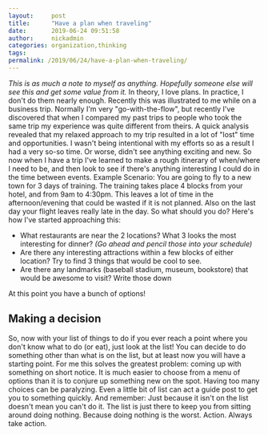 ```yaml
---
layout:     post
title:      "Have a plan when traveling"
date:       2019-06-24 09:51:58
author:     nickadmin
categories: organization,thinking
tags:  
permalink: /2019/06/24/have-a-plan-when-traveling/
---
```

_This is as much a note to myself as anything. Hopefully someone else will see this and get some value from it._ In theory, I love plans. In practice, I don't do them nearly enough. Recently this was illustrated to me while on a business trip. Normally I'm very "go-with-the-flow", but recently I've discovered that when I compared my past trips to people who took the same trip my experience was quite different from theirs. A quick analysis revealed that my relaxed approach to my trip resulted in a lot of "lost" time and opportunities. I wasn't being intentional with my efforts so as a result I had a very so-so time. Or worse, didn't see anything exciting and new. So now when I have a trip I've learned to make a rough itinerary of when/where I need to be, and then look to see if there's anything interesting I could do in the time between events. Example Scenario: You are going to fly to a new town for 3 days of training. The training takes place 4 blocks from your hotel, and from 9am to 4:30pm. This leaves a lot of time in the afternoon/evening that could be wasted if it is not planned. Also on the last day your flight leaves really late in the day. So what should you do? Here's how I've started approaching this: 

  * What restaurants are near the 2 locations? What 3 looks the most interesting for dinner? _(Go ahead and pencil those into your schedule)_
  * Are there any interesting attractions within a few blocks of either location? Try to find 3 things that would be cool to see.
  * Are there any landmarks (baseball stadium, museum, bookstore) that would be awesome to visit? Write those down

At this point you have a bunch of options! 

## Making a decision

So, now with your list of things to do if you ever reach a point where you don't know what to do (or eat), just look at the list! You can decide to do something other than what is on the list, but at least now you will have a starting point. For me this solves the greatest problem: coming up with something on short notice. It is much easier to choose from a menu of options than it is to conjure up something new on the spot. Having too many choices can be paralyzing. Even a little bit of list can act a guide post to get you to something quickly. And remember: Just because it isn't on the list doesn't mean you can't do it. The list is just there to keep you from sitting around doing nothing. Because doing nothing is the worst. Action. Always take action.
<!--stackedit_data:
eyJoaXN0b3J5IjpbLTEwNDAzODM5NF19
-->